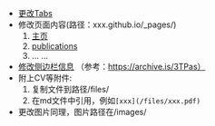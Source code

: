 - [更改Tabs](/_data/navigation.yml)
- 修改页面内容(路径：xxx.github.io/_pages/)
  1. [主页](/_pages/about.md)
  2. [publications](/_pages/publications.md)
  3. ... ...
- [修改侧边栏信息](/_config.yml) （参考：https://archive.is/3TPas）
- 附上CV等附件:
  1. 复制文件到路径/files/
  2. 在md文件中引用，例如```[xxx](/files/xxx.pdf)```
- 更改图片同理，图片路径在/images/